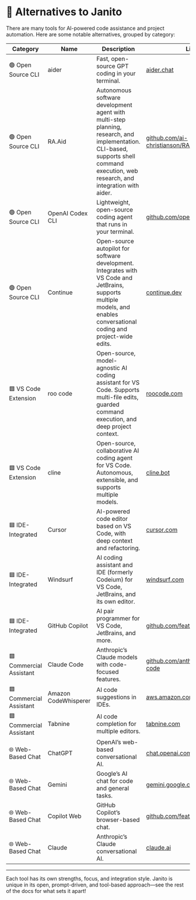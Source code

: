 # 🔄 Alternatives to Janito

There are many tools for AI-powered code assistance and project automation. Here are some notable alternatives, grouped by category:

| Category | Name | Description | Link |
|----------|------|-------------|------|
| 🟢 Open Source CLI | aider | Fast, open-source GPT coding in your terminal. | [aider.chat](https://aider.chat) |
| 🟢 Open Source CLI | RA.Aid | Autonomous software development agent with multi-step planning, research, and implementation. CLI-based, supports shell command execution, web research, and integration with aider. | [github.com/ai-christianson/RA.Aid](https://github.com/ai-christianson/RA.Aid) |
| 🟢 Open Source CLI | OpenAI Codex CLI | Lightweight, open-source coding agent that runs in your terminal. | [github.com/openai/codex](https://github.com/openai/codex) |
| 🟢 Open Source CLI | Continue | Open-source autopilot for software development. Integrates with VS Code and JetBrains, supports multiple models, and enables conversational coding and project-wide edits. | [continue.dev](https://continue.dev) |
| 🟩 VS Code Extension | roo code | Open-source, model-agnostic AI coding assistant for VS Code. Supports multi-file edits, guarded command execution, and deep project context. | [roocode.com](https://roocode.com) |
| 🟩 VS Code Extension | cline | Open-source, collaborative AI coding agent for VS Code. Autonomous, extensible, and supports multiple models. | [cline.bot](https://cline.bot) |
| 🟦 IDE-Integrated | Cursor | AI-powered code editor based on VS Code, with deep context and refactoring. | [cursor.com](https://cursor.com/) |
| 🟦 IDE-Integrated | Windsurf | AI coding assistant and IDE (formerly Codeium) for VS Code, JetBrains, and its own editor. | [windsurf.com](https://windsurf.com/) |
| 🟦 IDE-Integrated | GitHub Copilot | AI pair programmer for VS Code, JetBrains, and more. | [github.com/features/copilot](https://github.com/features/copilot) |
| 🟪 Commercial Assistant | Claude Code | Anthropic’s Claude models with code-focused features. | [github.com/anthropics/claude-code](https://github.com/anthropics/claude-code) |
| 🟪 Commercial Assistant | Amazon CodeWhisperer | AI code suggestions in IDEs. | [aws.amazon.com/codewhisperer](https://aws.amazon.com/codewhisperer) |
| 🟪 Commercial Assistant | Tabnine | AI code completion for multiple editors. | [tabnine.com](https://tabnine.com) |
| 🌐 Web-Based Chat | ChatGPT | OpenAI’s web-based conversational AI. | [chat.openai.com](https://chat.openai.com) |
| 🌐 Web-Based Chat | Gemini | Google’s AI chat for code and general tasks. | [gemini.google.com](https://gemini.google.com) |
| 🌐 Web-Based Chat | Copilot Web | GitHub Copilot’s browser-based chat. | [github.com/features/copilot](https://github.com/features/copilot) |
| 🌐 Web-Based Chat | Claude | Anthropic’s Claude conversational AI. | [claude.ai](https://claude.ai) |

---

Each tool has its own strengths, focus, and integration style. Janito is unique in its open, prompt-driven, and tool-based approach—see the rest of the docs for what sets it apart!
